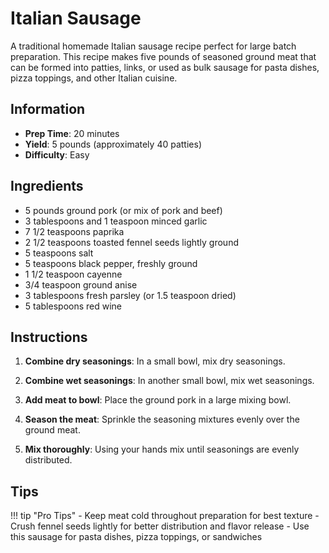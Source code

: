# Italian Sausage

A traditional homemade Italian sausage recipe perfect for large batch preparation. This recipe makes five pounds of seasoned ground meat that can be formed into patties, links, or used as bulk sausage for pasta dishes, pizza toppings, and other Italian cuisine.

## Information

- **Prep Time**: 20 minutes
- **Yield**: 5 pounds (approximately 40 patties)
- **Difficulty**: Easy

## Ingredients

- 5 pounds ground pork (or mix of pork and beef)
- 3 tablespoons and 1 teaspoon minced garlic
- 7 1/2 teaspoons paprika
- 2 1/2 teaspoons toasted fennel seeds lightly ground
- 5 teaspoons salt
- 5 teaspoons black pepper, freshly ground
- 1 1/2 teaspoon cayenne
- 3/4 teaspoon ground anise
- 3 tablespoons fresh parsley (or 1.5 teaspoon dried)
- 5 tablespoons red wine

## Instructions

1. **Combine dry seasonings**: In a small bowl, mix dry seasonings.

2. **Combine wet seasonings**: In another small bowl, mix wet seasonings.

3. **Add meat to bowl**: Place the ground pork in a large mixing bowl.

4. **Season the meat**: Sprinkle the seasoning mixtures evenly over the ground meat.

5. **Mix thoroughly**: Using your hands mix until seasonings are evenly distributed.

## Tips

!!! tip "Pro Tips"
    - Keep meat cold throughout preparation for best texture
    - Crush fennel seeds lightly for better distribution and flavor release
    - Use this sausage for pasta dishes, pizza toppings, or sandwiches
